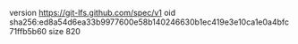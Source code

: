 version https://git-lfs.github.com/spec/v1
oid sha256:ed8a54d6ea33b9977600e58b140246630b1ec419e3e10ca1e0a4bfc71ffb5b60
size 820
